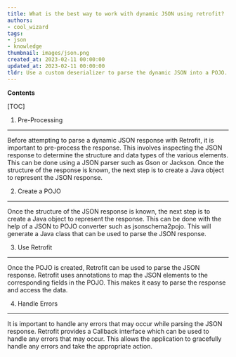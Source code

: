 ```yaml
---
title: What is the best way to work with dynamic JSON using retrofit?
authors:
- cool_wizard
tags:
- json
- knowledge
thumbnail: images/json.png
created_at: 2023-02-11 00:00:00
updated_at: 2023-02-11 00:00:00
tldr: Use a custom deserializer to parse the dynamic JSON into a POJO.
---
```


**Contents**

[TOC]

1. Pre-Processing
------------------------
Before attempting to parse a dynamic JSON response with Retrofit, it is important to pre-process the response. This involves inspecting the JSON response to determine the structure and data types of the various elements. This can be done using a JSON parser such as Gson or Jackson. Once the structure of the response is known, the next step is to create a Java object to represent the JSON response.

2. Create a POJO
------------------------
Once the structure of the JSON response is known, the next step is to create a Java object to represent the response. This can be done with the help of a JSON to POJO converter such as jsonschema2pojo. This will generate a Java class that can be used to parse the JSON response.

3. Use Retrofit
------------------------
Once the POJO is created, Retrofit can be used to parse the JSON response. Retrofit uses annotations to map the JSON elements to the corresponding fields in the POJO. This makes it easy to parse the response and access the data.

4. Handle Errors
------------------------
It is important to handle any errors that may occur while parsing the JSON response. Retrofit provides a Callback interface which can be used to handle any errors that may occur. This allows the application to gracefully handle any errors and take the appropriate action.
